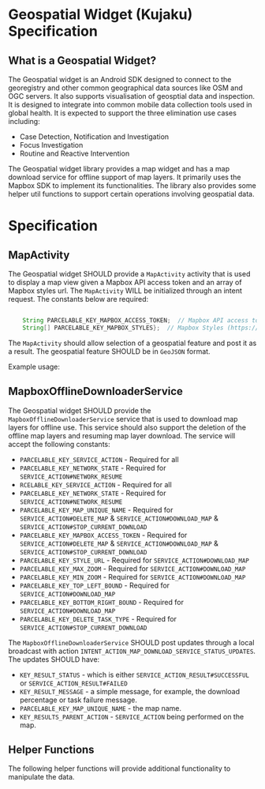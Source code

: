 # Geospatial Widget (Kujaku) Specification

## What is a Geospatial Widget?

The Geospatial widget is an Android SDK designed to connect to the georegistry and other common geographical data sources like OSM and OGC servers. It also supports visualisation of geosptial data and inspection. It is designed to integrate into common mobile data collection tools used in global health.  It is expected to support the three elimination use cases including:
- Case Detection, Notification and Investigation
- Focus Investigation
- Routine and Reactive Intervention

The Geospatial widget library provides a map widget and has a map download service for offline support of map layers. It primarily uses the Mapbox SDK to implement its functionalities. The library also provides some helper util functions to support certain operations involving geospatial data.

# Specification

## MapActivity

The Geospatial widget SHOULD provide  a `MapActivity` activity that is used to display a map view given a Mapbox API access token and an array of Mapbox styles url. The `MapActivity` WILL be initialized through an intent request.
The constants below are required:

```java

    String PARCELABLE_KEY_MAPBOX_ACCESS_TOKEN;  // Mapbox API access token
    String[] PARCELABLE_KEY_MAPBOX_STYLES};  // Mapbox Styles (https://www.mapbox.com/mapbox-gl-js/style-spec/)
```

The `MapActivity` should allow selection of a geospatial feature and post it as a result. The geospatial feature SHOULD be in `GeoJSON` format.

Example usage:


## MapboxOfflineDownloaderService

The Geospatial widget SHOULD provide the `MapboxOfflineDownloaderService` service that is used to download map layers for offline use. This service should also support the deletion of the offline map layers and resuming map layer download.
The service will accept the following constants:

- `PARCELABLE_KEY_SERVICE_ACTION` - Required for all
- `PARCELABLE_KEY_NETWORK_STATE` - Required for `SERVICE_ACTION#NETWORK_RESUME`
- `RCELABLE_KEY_SERVICE_ACTION` - Required for all
- `PARCELABLE_KEY_NETWORK_STATE` - Required for `SERVICE_ACTION#NETWORK_RESUME`
- `PARCELABLE_KEY_MAP_UNIQUE_NAME` - Required for `SERVICE_ACTION#DELETE_MAP` & `SERVICE_ACTION#DOWNLOAD_MAP` & `SERVICE_ACTION#STOP_CURRENT_DOWNLOAD`
- `PARCELABLE_KEY_MAPBOX_ACCESS_TOKEN` - Required for `SERVICE_ACTION#DELETE_MAP` & `SERVICE_ACTION#DOWNLOAD_MAP` & `SERVICE_ACTION#STOP_CURRENT_DOWNLOAD`
- `PARCELABLE_KEY_STYLE_URL` - Required for `SERVICE_ACTION#DOWNLOAD_MAP`
- `PARCELABLE_KEY_MAX_ZOOM` - Required for `SERVICE_ACTION#DOWNLOAD_MAP`
- `PARCELABLE_KEY_MIN_ZOOM` - Required for `SERVICE_ACTION#DOWNLOAD_MAP`
- `PARCELABLE_KEY_TOP_LEFT_BOUND` - Required for `SERVICE_ACTION#DOWNLOAD_MAP`
- `PARCELABLE_KEY_BOTTOM_RIGHT_BOUND` - Required for `SERVICE_ACTION#DOWNLOAD_MAP`
- `PARCELABLE_KEY_DELETE_TASK_TYPE` - Required for `SERVICE_ACTION#STOP_CURRENT_DOWNLOAD`

The `MapboxOfflineDownloaderService` SHOULD post updates through a local broadcast with action `INTENT_ACTION_MAP_DOWNLOAD_SERVICE_STATUS_UPDATES`. The updates SHOULD have:

- `KEY_RESULT_STATUS` - which is either `SERVICE_ACTION_RESULT#SUCCESSFUL` or `SERVICE_ACTION_RESULT#FAILED`
- `KEY_RESULT_MESSAGE` - a simple message, for example, the download percentage or task failure message.
- `PARCELABLE_KEY_MAP_UNIQUE_NAME` - the map name.
- `KEY_RESULTS_PARENT_ACTION` - `SERVICE_ACTION` being performed on the map.

## Helper Functions

The following helper functions will provide additional functionality to manipulate the data.

